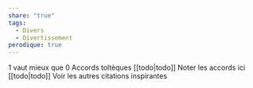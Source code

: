```yaml
---
share: "true"
tags:
  - Divers
  - Divertissement
perodique: true
---
```

 
1 vaut mieux que 0
Accords toltèques [[todo|todo]] Noter les accords ici
[[todo|todo]] Voir les autres citations inspirantes